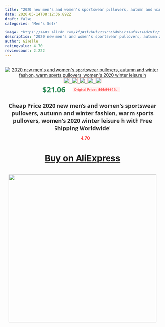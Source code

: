 ```yaml
---
title: "2020 new men's and women's sportswear pullovers, autumn and winter fashion, warm sports pullovers, women's 2020 winter leisure h"
date: 2020-05-14T08:12:36.892Z
draft: false
categories: "Men's Sets"

image: "https://ae01.alicdn.com/kf/H2f2b6f2212cd4bd9b1c7a0faa77edc9f2/2020-new-men-s-and-women-s-sportswear-pullovers-autumn-and-winter-fashion-warm-sports-pullovers.jpg"
description: "2020 new men's and women's sportswear pullovers, autumn and winter fashion, warm sports pullovers, women's 2020 winter leisure h"
author: Giselle
ratingvalue: 4.70
reviewcount: 2.222
---
```

<br>
<div style="text-align: center;">
<a href="https://s.click.aliexpress.com/e/_AKHpEN" target="_blank" rel="nofollow noopener noreferrer"><img alt="2020 new men's and women's sportswear pullovers, autumn and winter fashion, warm sports pullovers, women's 2020 winter leisure h" class="magnifier-image" src="https://ae01.alicdn.com/kf/H2f2b6f2212cd4bd9b1c7a0faa77edc9f2/2020-new-men-s-and-women-s-sportswear-pullovers-autumn-and-winter-fashion-warm-sports-pullovers.jpg_640x640.jpg">
<br>
<img style="border:1px solid salmon" src="https://ae01.alicdn.com/kf/H2f2b6f2212cd4bd9b1c7a0faa77edc9f2/2020-new-men-s-and-women-s-sportswear-pullovers-autumn-and-winter-fashion-warm-sports-pullovers.jpg_120x120.jpg">&nbsp;&nbsp;<img style="border:1px solid salmon" src="https://ae01.alicdn.com/kf/Hdbacf7cc54c940e48ec38603fd19a9382/2020-new-men-s-and-women-s-sportswear-pullovers-autumn-and-winter-fashion-warm-sports-pullovers.jpg_120x120.jpg">&nbsp;&nbsp;<img style="border:1px solid salmon" src="https://ae01.alicdn.com/kf/H3edef7ad00bc4fb8b480c3734821d6dc9/2020-new-men-s-and-women-s-sportswear-pullovers-autumn-and-winter-fashion-warm-sports-pullovers.jpg_120x120.jpg">&nbsp;&nbsp;<img style="border:1px solid salmon" src="https://ae01.alicdn.com/kf/H7be4aafe6909493d96c0a9e1394cc21b5/2020-new-men-s-and-women-s-sportswear-pullovers-autumn-and-winter-fashion-warm-sports-pullovers.jpg_120x120.jpg">&nbsp;&nbsp;<img style="border:1px solid salmon" src="https://ae01.alicdn.com/kf/Hc9d620e8b0484b8a9631483ee2f04178T/2020-new-men-s-and-women-s-sportswear-pullovers-autumn-and-winter-fashion-warm-sports-pullovers.jpg_120x120.jpg"></a></div><br0>
<div style="text-align: center;"><span style="background-color: white; border: 0px; box-sizing: border-box; color: seagreen; display: inline-block; font-family: &quot;open sans&quot; , &quot;arial&quot; , &quot;helvetica&quot; , sans-serif , &quot;heiti&quot;; font-size: 24px; font-stretch: inherit; font-weight: 700; line-height: inherit; margin: 0px 10px 0px 0px; padding: 0px; vertical-align: middle;">$21.06 </span>
<span style="background: rgb(255 , 241 , 241); border-radius: 3px; border: 0px; box-sizing: border-box; color: #ff4747; display: inline-block; font-family: inherit; font-size: 12px; font-stretch: inherit; font-style: inherit; font-variant: inherit; font-weight: 600; line-height: inherit; margin: 0px; padding: 2px 5px; transform: scale(0.9); vertical-align: middle;">Original Price : <b style="text-decoration: line-through;">$31.91 </b> 34%&nbsp;&nbsp;</span></div>
<h1 style="color: #333333; display: inline-block; font-family: &quot;open sans&quot; , &quot;arial&quot; , &quot;helvetica&quot; , sans-serif , &quot;heiti&quot;; font-size: 18px; font-stretch: inherit; font-weight: 700; text-align: center;">Cheap Price 2020 new men's and women's sportswear pullovers, autumn and winter fashion, warm sports pullovers, women's 2020 winter leisure h with Free Shipping Worldwide!</h1>
<div style="color: #ff4747; text-align: center;">
<img src="https://4.bp.blogspot.com/-M0ZcTcb-5uY/XleCXlxnR4I/AAAAAAAAAEc/OrjgMkXV1oMQFaCRZj5HQwOCBcu3w1FegCPcBGAYYCw/s1600/star.png" style="height: 15px;">&nbsp;<b>4.70</b></div>
<div class="button_cont" align="center"><a class="buynow_a" href="https://s.click.aliexpress.com/e/_AKHpEN" target="_blank" rel="nofollow noopener noreferrer"><H1>Buy on AliExpress</H1></a></div><br>
<div class="separator" style="clear: both; text-align: center;">
<img src="https://lh3.googleusercontent.com/-pTy5HemUv9M/XlePHvY0dAI/AAAAAAAAAE4/0nX5iRUoIWY8eMW9Dpxeirr157OZliDIgCLcBGAsYHQ/s1600/badge.gif" width="480">
</div>
